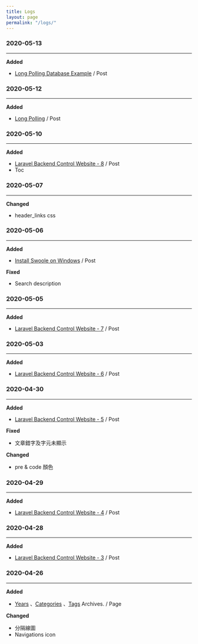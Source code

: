 ```yaml
---
title: Logs
layout: page
permalink: "/logs/"
---
```


### 2020-05-13
---
**Added**
* [Long Polling Database Example](https://jhuei.com/long-polling-example/) / Post

### 2020-05-12
---
**Added**
* [Long Polling](https://jhuei.com/long-polling/) / Post


### 2020-05-10
---
**Added**
* [Laravel Backend Control Website - 8](https://jhuei.com/laravel-myweb-8/) / Post
* Toc

### 2020-05-07
---
**Changed**
* header_links css

### 2020-05-06
---
**Added**
* [Install Swoole on Windows](https://jhuei.com/swoole-install-on-windows/) / Post

**Fixed**
* Search description

### 2020-05-05
---
**Added**
* [Laravel Backend Control Website - 7](https://jhuei.com/laravel-myweb-7/) / Post

### 2020-05-03
---
**Added**
* [Laravel Backend Control Website - 6](https://jhuei.com/laravel-myweb-6/) / Post

### 2020-04-30
---
**Added**
* [Laravel Backend Control Website - 5](https://jhuei.com/laravel-myweb-5/) / Post

**Fixed**
* 文章錯字及字元未顯示

**Changed**
* pre & code 顏色

### 2020-04-29
---
**Added**
* [Laravel Backend Control Website - 4](https://jhuei.com/laravel-myweb-4/) / Post

### 2020-04-28
---
**Added**
* [Laravel Backend Control Website - 3](https://jhuei.com/laravel-myweb-3/) / Post

### 2020-04-26
---
**Added**
* [Years](https://jhuei.com/archives/) 、[Categories](https://jhuei.com/categories/) 、[Tags](https://jhuei.com/tags/)  Archives. / Page

**Changed**
* 分隔線圖
* Navigations icon
